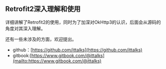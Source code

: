 ## Retrofit2深入理解和使用

详细讲解了Retrofit2的使用，同时为了加深对OkHttp3的认识，后面会从源码的角度对其深入理解。

还有一些未涉及的方面，欢迎提出。

* github：[https://github.com/ittalks](https://github.com/ittalks)
* gitbook:[https://www.gitbook.com/@ittalks](mailto:https://www.gitbook.com/@ittalks)



